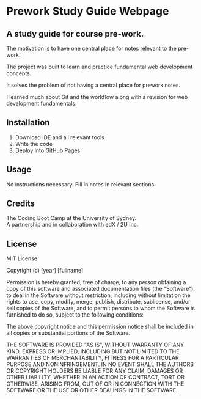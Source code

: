 # Prework Study Guide Webpage

## A study guide for course pre-work.

The motivation is to have one central place for notes relevant to the pre-work.

The project was built to learn and practice fundamental web development concepts.

It solves the problem of not having a central place for prework notes.

I learned much about Git and the workflow along with a revision for web development fundamentals.



## Installation

1) Download IDE and all relevant tools
2) Write the code
3) Deploy into GitHub Pages

## Usage

No instructions necessary.
Fill in notes in relevant sections.

## Credits

The Coding Boot Camp at the University of Sydney.  
A partnership and in collaboration with edX / 2U Inc.

## License

MIT License

Copyright (c) [year] [fullname]

Permission is hereby granted, free of charge, to any person obtaining a copy
of this software and associated documentation files (the "Software"), to deal
in the Software without restriction, including without limitation the rights
to use, copy, modify, merge, publish, distribute, sublicense, and/or sell
copies of the Software, and to permit persons to whom the Software is
furnished to do so, subject to the following conditions:

The above copyright notice and this permission notice shall be included in all
copies or substantial portions of the Software.

THE SOFTWARE IS PROVIDED "AS IS", WITHOUT WARRANTY OF ANY KIND, EXPRESS OR
IMPLIED, INCLUDING BUT NOT LIMITED TO THE WARRANTIES OF MERCHANTABILITY,
FITNESS FOR A PARTICULAR PURPOSE AND NONINFRINGEMENT. IN NO EVENT SHALL THE
AUTHORS OR COPYRIGHT HOLDERS BE LIABLE FOR ANY CLAIM, DAMAGES OR OTHER
LIABILITY, WHETHER IN AN ACTION OF CONTRACT, TORT OR OTHERWISE, ARISING FROM,
OUT OF OR IN CONNECTION WITH THE SOFTWARE OR THE USE OR OTHER DEALINGS IN THE
SOFTWARE.



